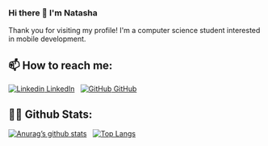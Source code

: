 ### Hi there 👋 I'm Natasha

Thank you for visiting my profile! I'm a computer science student interested in mobile development.

## 📫 How to reach me:
[![Linkedin](https://i.stack.imgur.com/gVE0j.png) LinkedIn](https://www.linkedin.com/in/natasharadika/)
&nbsp;
[![GitHub](https://i.stack.imgur.com/tskMh.png) GitHub](https://github.com/tashagrc/)

## 👩‍💻 Github Stats:
[![Anurag’s github stats](https://github-readme-stats.vercel.app/api?username=yushi1007)](https://github.com/tashagrc) 
&nbsp;
[![Top Langs](https://github-readme-stats.vercel.app/api/top-langs/?username=yushi1007&layout=compact)](https://github.com/tashagrc)
  
